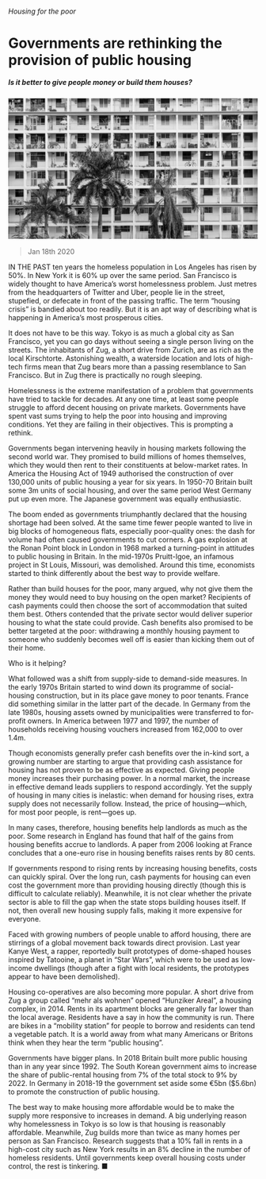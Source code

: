 ###### Housing for the poor

# Governments are rethinking the provision of public housing 

##### Is it better to give people money or build them houses? 

![image](images/20200118_SRP068_0.jpg) 

> Jan 18th 2020 

IN THE PAST ten years the homeless population in Los Angeles has risen by 50%. In New York it is 60% up over the same period. San Francisco is widely thought to have America’s worst homelessness problem. Just metres from the headquarters of Twitter and Uber, people lie in the street, stupefied, or defecate in front of the passing traffic. The term “housing crisis” is bandied about too readily. But it is an apt way of describing what is happening in America’s most prosperous cities.

It does not have to be this way. Tokyo is as much a global city as San Francisco, yet you can go days without seeing a single person living on the streets. The inhabitants of Zug, a short drive from Zurich, are as rich as the local Kirschtorte. Astonishing wealth, a waterside location and lots of high-tech firms mean that Zug bears more than a passing resemblance to San Francisco. But in Zug there is practically no rough sleeping.


Homelessness is the extreme manifestation of a problem that governments have tried to tackle for decades. At any one time, at least some people struggle to afford decent housing on private markets. Governments have spent vast sums trying to help the poor into housing and improving conditions. Yet they are failing in their objectives. This is prompting a rethink.

Governments began intervening heavily in housing markets following the second world war. They promised to build millions of homes themselves, which they would then rent to their constituents at below-market rates. In America the Housing Act of 1949 authorised the construction of over 130,000 units of public housing a year for six years. In 1950-70 Britain built some 3m units of social housing, and over the same period West Germany put up even more. The Japanese government was equally enthusiastic.

The boom ended as governments triumphantly declared that the housing shortage had been solved. At the same time fewer people wanted to live in big blocks of homogeneous flats, especially poor-quality ones: the dash for volume had often caused governments to cut corners. A gas explosion at the Ronan Point block in London in 1968 marked a turning-point in attitudes to public housing in Britain. In the mid-1970s Pruitt-Igoe, an infamous project in St Louis, Missouri, was demolished. Around this time, economists started to think differently about the best way to provide welfare.

Rather than build houses for the poor, many argued, why not give them the money they would need to buy housing on the open market? Recipients of cash payments could then choose the sort of accommodation that suited them best. Others contended that the private sector would deliver superior housing to what the state could provide. Cash benefits also promised to be better targeted at the poor: withdrawing a monthly housing payment to someone who suddenly becomes well off is easier than kicking them out of their home.

Who is it helping?

What followed was a shift from supply-side to demand-side measures. In the early 1970s Britain started to wind down its programme of social-housing construction, but in its place gave money to poor tenants. France did something similar in the latter part of the decade. In Germany from the late 1980s, housing assets owned by municipalities were transferred to for-profit owners. In America between 1977 and 1997, the number of households receiving housing vouchers increased from 162,000 to over 1.4m.

Though economists generally prefer cash benefits over the in-kind sort, a growing number are starting to argue that providing cash assistance for housing has not proven to be as effective as expected. Giving people money increases their purchasing power. In a normal market, the increase in effective demand leads suppliers to respond accordingly. Yet the supply of housing in many cities is inelastic: when demand for housing rises, extra supply does not necessarily follow. Instead, the price of housing—which, for most poor people, is rent—goes up.

In many cases, therefore, housing benefits help landlords as much as the poor. Some research in England has found that half of the gains from housing benefits accrue to landlords. A paper from 2006 looking at France concludes that a one-euro rise in housing benefits raises rents by 80 cents.


If governments respond to rising rents by increasing housing benefits, costs can quickly spiral. Over the long run, cash payments for housing can even cost the government more than providing housing directly (though this is difficult to calculate reliably). Meanwhile, it is not clear whether the private sector is able to fill the gap when the state stops building houses itself. If not, then overall new housing supply falls, making it more expensive for everyone.

Faced with growing numbers of people unable to afford housing, there are stirrings of a global movement back towards direct provision. Last year Kanye West, a rapper, reportedly built prototypes of dome-shaped houses inspired by Tatooine, a planet in “Star Wars”, which were to be used as low-income dwellings (though after a fight with local residents, the prototypes appear to have been demolished).

Housing co-operatives are also becoming more popular. A short drive from Zug a group called “mehr als wohnen” opened “Hunziker Areal”, a housing complex, in 2014. Rents in its apartment blocks are generally far lower than the local average. Residents have a say in how the community is run. There are bikes in a “mobility station” for people to borrow and residents can tend a vegetable patch. It is a world away from what many Americans or Britons think when they hear the term “public housing”.

Governments have bigger plans. In 2018 Britain built more public housing than in any year since 1992. The South Korean government aims to increase the share of public-rental housing from 7% of the total stock to 9% by 2022. In Germany in 2018-19 the government set aside some €5bn ($5.6bn) to promote the construction of public housing.

The best way to make housing more affordable would be to make the supply more responsive to increases in demand. A big underlying reason why homelessness in Tokyo is so low is that housing is reasonably affordable. Meanwhile, Zug builds more than twice as many homes per person as San Francisco. Research suggests that a 10% fall in rents in a high-cost city such as New York results in an 8% decline in the number of homeless residents. Until governments keep overall housing costs under control, the rest is tinkering. ■


